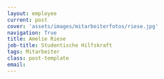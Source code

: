 ```yaml
---
layout: employee
current: post
cover: 'assets/images/mitarbeiterfotos/riese.jpg'
navigation: True
title: Amelie Riese
job-title: Studentische Hilfskraft
tags: Mitarbeiter
class: post-template
email: 
---
```

  


